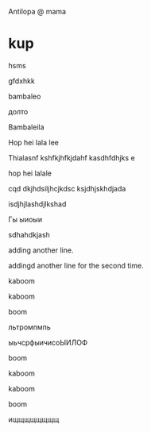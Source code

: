 Antilopa
@ mama
# kup

hsms

gfdxhkk

bambaleo

долто

Bambaleila


Hop hei lala lee

Thialasnf kshfkjhfkjdahf kasdhfdhjks
e

hop hei lalale

cqd dkjhdsiljhcjkdsc
ksjdhjskhdjada


isdjhjlashdjlkshad


Гы ыиоыи

sdhahdkjash

adding another line.

addingd another line for the second time.

kaboom

kaboom

boom

льтромпмпь

ыьчсрфыичисоЫИЛОФ


boom

kaboom

kaboom

boom

ищщщщщщщщ

